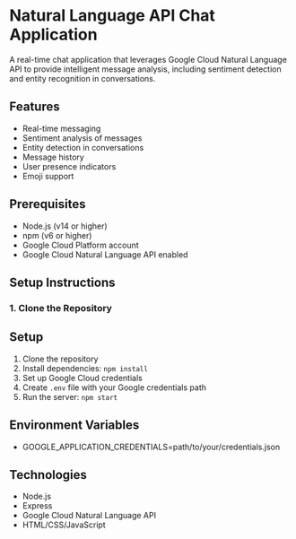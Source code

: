 # Natural Language API Chat Application

A real-time chat application that leverages Google Cloud Natural Language API to provide intelligent message analysis, including sentiment detection and entity recognition in conversations.

## Features
- Real-time messaging
- Sentiment analysis of messages
- Entity detection in conversations
- Message history
- User presence indicators
- Emoji support

## Prerequisites
- Node.js (v14 or higher)
- npm (v6 or higher)
- Google Cloud Platform account
- Google Cloud Natural Language API enabled

## Setup Instructions

### 1. Clone the Repository

## Setup
1. Clone the repository
2. Install dependencies: `npm install`
3. Set up Google Cloud credentials
4. Create `.env` file with your Google credentials path
5. Run the server: `npm start`

## Environment Variables
- GOOGLE_APPLICATION_CREDENTIALS=path/to/your/credentials.json

## Technologies
- Node.js
- Express
- Google Cloud Natural Language API
- HTML/CSS/JavaScript 
